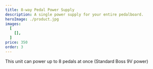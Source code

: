 ```yaml
---
title: 8-way Pedal Power Supply 
description: A single power supply for your entire pedalboard. 
heroImage: ./product.jpg
images:
  [
    [],
  ]
price: 350
order: 3
---
```


This unit can power up to 8 pedals at once (Standard Boss 9V power)


